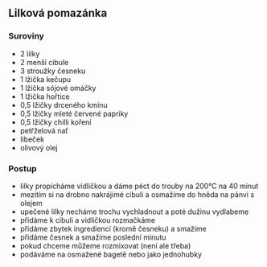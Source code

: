 ## Lilková pomazánka

### Suroviny
- 2 lilky
- 2 menší cibule
- 3 stroužky česneku
- 1 lžička kečupu
- 1 lžička sójové omáčky
- 1 lžička hořtice
- 0,5 lžičky drceného kmínu
- 0,5 lžičky mleté červené papriky
- 0,5 lžičky chilli koření
- petřželová nať
- libeček
- olivový olej

### Postup
- lilky propícháme vidličkou a dáme péct do trouby na 200°C na 40 minut
- mezitím si na drobno nakrájimé cibuli a osmažíme do hněda na pánvi s olejem
- upečené lilky necháme trochu vychladnout a poté dužinu vydlabeme
- přidáme k cibuli a vidličkou rozmačkáme
- přidáme zbytek ingrediencí (kromě česneku) a smažíme
- přidáme česnek a smažíme poslední minutu
- pokud chceme můžeme rozmixovat (není ale třeba)
- podáváme na osmažené bagetě nebo jako jednohubky
